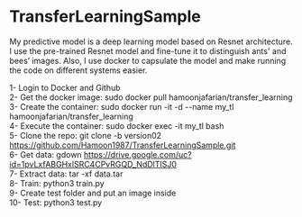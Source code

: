 # TransferLearningSample
My predictive model is a deep learning model based on Resnet architecture. I use the pre-trained Resnet model and fine-tune it to distinguish ants' and bees’ images. Also, I use docker to capsulate the model and make running the code on different systems easier.

1- Login to Docker and Github \
2- Get the docker image: sudo docker pull hamoonjafarian/transfer_learning \
3- Create the container: sudo docker run -it -d --name my_tl hamoonjafarian/transfer_learning \
4- Execute the container: sudo docker exec -it my_tl bash \
5- Clone the repo: git clone -b version02 https://github.com/Hamoon1987/TransferLearningSample.git \
6- Get data: gdown https://drive.google.com/uc?id=1pvLxfABGHxlSRC4CPvRGQD_NdDlTISJ0 \
7- Extract data: tar -xf data.tar\
8- Train: python3 train.py \
9- Create test folder and put an image inside \
10- Test: python3 test.py
